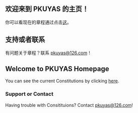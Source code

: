 ## 欢迎来到 PKUYAS 的主页！

你可以看现在的章程通过点击[这](https://pkuyas.github.io/Constitutions/北京大学青年天文学会（学生社团）章程.pdf)。

## 支持或者联系

有问题关于章程？联系 pkuyas@126.com！


## Welcome to PKUYAS Homepage

You can see the current Constitutions by clicking [here](https://pkuyas.github.io/Constitutions/北京大学青年天文学会（学生社团）章程.pdf).


### Support or Contact

Having trouble with Consitituions? Contact pkuyas@126.com!
